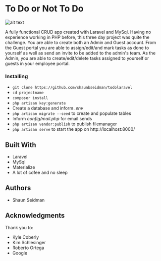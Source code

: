 # To Do or Not To Do

![alt text](https://i.imgur.com/eypWge7.png)

A fully functional CRUD app created with Laravel and MySql. Having no experience working in PHP before, this three day project was quite the challenge.
You are able to create both an Admin and Guest account. From the Guest portal you are able to assign/edit/and mark tasks as done to yourself as well as send an invite to be added to the admin's team. 
As the Admin, you are able to create/edit/delete tasks assigned to yourself or guests in your employee portal.

### Installing

* `git clone https://github.com/shaunbseidman/todolaravel`
* `cd projectname`
* `composer install`
* `php artisan key:generate`
* Create a database and inform *.env*
* `php artisan migrate --seed` to create and populate tables
* Inform *config/mail.php* for email sends
* `php artisan vendor:publish` to publish filemanager
* `php artisan serve` to start the app on http://localhost:8000/

## Built With

* Laravel
* MySql
* Materialize
* A lot of cofee and no sleep

## Authors

* Shaun Seidman

## Acknowledgments
Thank you to:
* Kyle Coberly
* Kim Schlesinger
* Roberto Ortega
* Google
